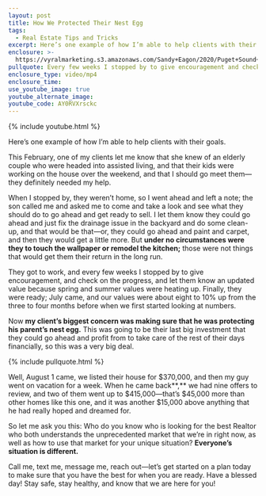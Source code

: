 ```yaml
---
layout: post
title: How We Protected Their Nest Egg
tags:
  - Real Estate Tips and Tricks
excerpt: Here’s one example of how I’m able to help clients with their goals.
enclosure: >-
  https://vyralmarketing.s3.amazonaws.com/Sandy+Eagon/2020/Puget+Sound+Real+Estate+Agent-+How+We+Protected+Their+Nest+Egg.mp4
pullquote: Every few weeks I stopped by to give encouragement and check on the progress.
enclosure_type: video/mp4
enclosure_time:
use_youtube_image: true
youtube_alternate_image:
youtube_code: AY0RVXrsckc
---
```


{% include youtube.html %}

Here’s one example of how I’m able to help clients with their goals.

This February, one of my clients let me know that she knew of an elderly couple who were headed into assisted living, and that their kids were working on the house over the weekend, and that I should go meet them—they definitely needed my help.&nbsp;

When I stopped by, they weren’t home, so I went ahead and left a note; the son called me and asked me to come and take a look and see what they should do to go ahead and get ready to sell. I let them know they could go ahead and just fix the drainage issue in the backyard and do some clean-up, and that would be that—or, they could go ahead and paint and carpet, and then they would get a little more. But **under no circumstances were they to touch the wallpaper or remodel the kitchen;** those were not things that would get them their return in the long run.

They got to work, and every few weeks I stopped by to give encouragement, and check on the progress, and let them know an updated value because spring and summer values were heating up. Finally, they were ready; July came, and our values were about eight to 10% up from the three to four months before when we first started looking at numbers.&nbsp;

Now **my client’s biggest concern was making sure that he was protecting his parent’s nest egg.** This was going to be their last big investment that they could go ahead and profit from to take care of the rest of their days financially, so this was a very big deal.

{% include pullquote.html %}

Well, August 1 came, we listed their house for $370,000, and then my guy went on vacation for a week. When he came back**,** we had nine offers to review, and two of them went up to $415,000—that’s $45,000 more than other homes like this one, and it was another $15,000 above anything that he had really hoped and dreamed for.&nbsp;

So let me ask you this: Who do you know who is looking for the best Realtor who both understands the unprecedented market that we’re in right now, as well as how to use that market for your unique situation? **Everyone’s situation is different.&nbsp;**

Call me, text me, message me, reach out—let’s get started on a plan today to make sure that you have the best for when you are ready. Have a blessed day\! Stay safe, stay healthy, and know that we are here for you\!